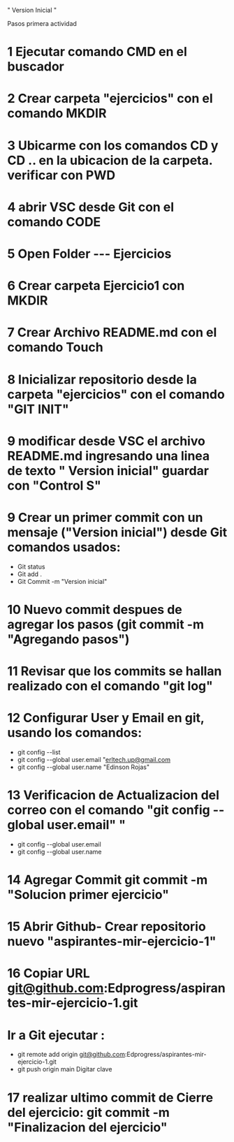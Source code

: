 " Version Inicial "

Pasos primera actividad

# 1 Ejecutar comando CMD en el buscador
# 2 Crear carpeta "ejercicios" con el comando MKDIR
# 3 Ubicarme con los comandos CD y CD .. en la ubicacion de la carpeta. verificar con PWD
# 4 abrir VSC desde Git con el comando CODE
# 5 Open Folder --- Ejercicios
# 6 Crear carpeta Ejercicio1 con MKDIR
# 7 Crear Archivo README.md con el comando Touch
# 8 Inicializar repositorio desde la carpeta "ejercicios" con el comando "GIT INIT"
# 9 modificar desde VSC el archivo README.md ingresando una linea de texto " Version inicial" guardar con "Control S"
# 9 Crear un primer commit con un mensaje ("Version inicial") desde Git comandos usados: 
- Git status
- Git add .
- Git Commit -m "Version inicial"
# 10 Nuevo commit despues de agregar los pasos (git commit -m "Agregando pasos")
# 11 Revisar que los commits se hallan realizado con el comando "git log"
# 12 Configurar User y Email en git, usando los comandos:  
- git config --list
- git config --global user.email "erltech.up@gmail.com
- git config --global user.name "Edinson Rojas"

# 13 Verificacion de Actualizacion del correo con el comando "git config --global user.email" "
- git config --global user.email
- git config --global user.name
# 14 Agregar  Commit  git commit -m "Solucion primer ejercicio"
# 15 Abrir Github- Crear repositorio nuevo "aspirantes-mir-ejercicio-1" 
# 16 Copiar URL git@github.com:Edprogress/aspirantes-mir-ejercicio-1.git
# Ir a  Git ejecutar :  
- git remote add origin git@github.com:Edprogress/aspirantes-mir-ejercicio-1.git
- git push origin main 
  Digitar clave 
# 17 realizar ultimo commit de Cierre del ejercicio: git commit -m "Finalizacion del ejercicio"